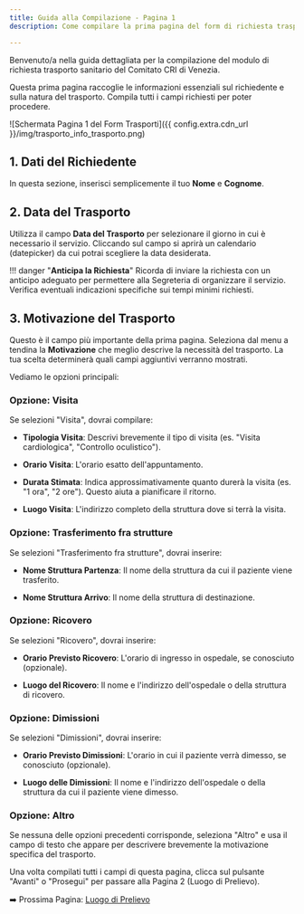 ```yaml
---
title: Guida alla Compilazione - Pagina 1
description: Come compilare la prima pagina del form di richiesta trasporto - Dati richiedente, data e motivazione.

---
```


Benvenuto/a nella guida dettagliata per la compilazione del modulo di richiesta trasporto sanitario del Comitato CRI di Venezia.

Questa prima pagina raccoglie le informazioni essenziali sul richiedente e sulla natura del trasporto. Compila tutti i campi richiesti per poter procedere.

![Schermata Pagina 1 del Form Trasporti]({{ config.extra.cdn_url }}/img/trasporto_info_trasporto.png)

## 1. Dati del Richiedente

In questa sezione, inserisci semplicemente il tuo **Nome** e **Cognome**.

## 2. Data del Trasporto

Utilizza il campo **Data del Trasporto** per selezionare il giorno in cui è necessario il servizio. Cliccando sul campo si aprirà un calendario (datepicker) da cui potrai scegliere la data desiderata.

!!! danger "**Anticipa la Richiesta**"
    Ricorda di inviare la richiesta con un anticipo adeguato per permettere alla Segreteria di organizzare il servizio. Verifica eventuali indicazioni specifiche sui tempi minimi richiesti.

## 3. Motivazione del Trasporto

Questo è il campo più importante della prima pagina. Seleziona dal menu a tendina la **Motivazione** che meglio descrive la necessità del trasporto. La tua scelta determinerà quali campi aggiuntivi verranno mostrati.

Vediamo le opzioni principali:

### Opzione: Visita

Se selezioni "Visita", dovrai compilare:

- **Tipologia Visita**: Descrivi brevemente il tipo di visita (es. "Visita cardiologica", "Controllo oculistico").

- **Orario Visita**: L'orario esatto dell'appuntamento.

- **Durata Stimata**: Indica approssimativamente quanto durerà la visita (es. "1 ora", "2 ore"). Questo aiuta a pianificare il ritorno.

- **Luogo Visita**: L'indirizzo completo della struttura dove si terrà la visita.

### Opzione: Trasferimento fra strutture

Se selezioni "Trasferimento fra strutture", dovrai inserire:

- **Nome Struttura Partenza**: Il nome della struttura da cui il paziente viene trasferito.

- **Nome Struttura Arrivo**: Il nome della struttura di destinazione.

### Opzione: Ricovero

Se selezioni "Ricovero", dovrai inserire:

- **Orario Previsto Ricovero**: L'orario di ingresso in ospedale, se conosciuto (opzionale).

- **Luogo del Ricovero**: Il nome e l'indirizzo dell'ospedale o della struttura di ricovero.

### Opzione: Dimissioni

Se selezioni "Dimissioni", dovrai inserire:

- **Orario Previsto Dimissioni**: L'orario in cui il paziente verrà dimesso, se conosciuto (opzionale).

- **Luogo delle Dimissioni**: Il nome e l'indirizzo dell'ospedale o della struttura da cui il paziente viene dimesso.

### Opzione: Altro

Se nessuna delle opzioni precedenti corrisponde, seleziona "Altro" e usa il campo di testo che appare per descrivere brevemente la motivazione specifica del trasporto.

Una volta compilati tutti i campi di questa pagina, clicca sul pulsante "Avanti" o "Prosegui" per passare alla Pagina 2 (Luogo di Prelievo).

➡️ Prossima Pagina: [Luogo di Prelievo](2_luogo_prelievo.md)
